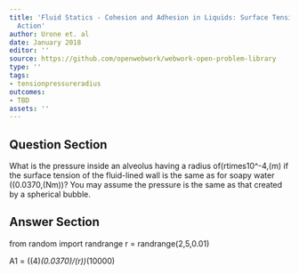 ```yaml
---
title: 'Fluid Statics - Cohesion and Adhesion in Liquids: Surface Tension and Capillary
  Action'
author: Urone et. al
date: January 2018
editor: ''
source: https://github.com/openwebwork/webwork-open-problem-library
type: ''
tags:
- tensionpressureradius
outcomes:
- TBD
assets: ''
---
```


## Question Section 

What is the pressure inside an alveolus having a radius of(rtimes10^-4,(m)  if the surface tension of the fluid-lined wall is the same as for soapy water  ((0.0370,(Nm))? You may assume the pressure is the same as that created by a spherical bubble.



## Answer Section

from random import randrange
r = randrange(2,5,0.01)

A1 = ((4)*(0.0370)/(r))*(10000)